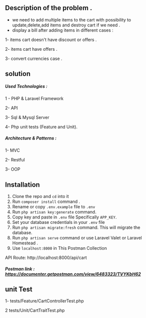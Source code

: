 
## Description of the problem .

- we need to  add multiple items to the cart with possibility to update,delete,add items and destroy cart if we need .
- display a bill after adding items in different cases :

1- items cart doesn't have discount or offers .

2- items cart have  offers .

 3- convert currencies case .

## solution


##### Used Technologies :
1 - PHP & Laravel Framework

2- API

3- Sql & Mysql Server

4- Php unit tests (Feature and Unit).
##### Architecture & Patterns :
1- MVC

2- Restful

3- OOP

## Installation

1. Clone the repo and `cd` into it
2. Run `composer install` command .
1. Rename or copy `.env.example` file to `.env`
1. Run `php artisan key:generate` command.
1. Copy key and paste in `.env` file Specifically `APP_KEY`.
1. Set your database credentials in your `.env` file
1. Run `php artisan migrate:fresh` command. This will migrate the database.
1. Run `php artisan serve` command or use Laravel Valet or Laravel Homestead .
1. Use `localhost:8000` in This Postman Collection

API Route: http://localhost:8000/api/cart
##### Postman link : https://documenter.getpostman.com/view/6483323/TVYKbH62 
## unit Test

1- tests/Feature/CartControllerTest.php

2  tests/Unit/CartTraitTest.php
